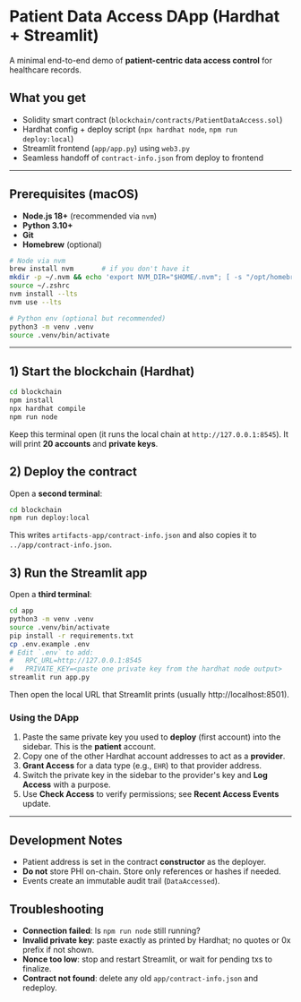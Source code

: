 # Patient Data Access DApp (Hardhat + Streamlit)

A minimal end-to-end demo of **patient-centric data access control** for healthcare records.

## What you get
- Solidity smart contract (`blockchain/contracts/PatientDataAccess.sol`)
- Hardhat config + deploy script (`npx hardhat node`, `npm run deploy:local`)
- Streamlit frontend (`app/app.py`) using `web3.py`
- Seamless handoff of `contract-info.json` from deploy to frontend

---

## Prerequisites (macOS)
- **Node.js 18+** (recommended via `nvm`)
- **Python 3.10+**
- **Git**
- **Homebrew** (optional)

```bash
# Node via nvm
brew install nvm       # if you don't have it
mkdir -p ~/.nvm && echo 'export NVM_DIR="$HOME/.nvm"; [ -s "/opt/homebrew/opt/nvm/nvm.sh" ] && . "/opt/homebrew/opt/nvm/nvm.sh"' >> ~/.zshrc
source ~/.zshrc
nvm install --lts
nvm use --lts

# Python env (optional but recommended)
python3 -m venv .venv
source .venv/bin/activate
```

---

## 1) Start the blockchain (Hardhat)
```bash
cd blockchain
npm install
npx hardhat compile
npm run node
```

Keep this terminal open (it runs the local chain at `http://127.0.0.1:8545`). It will print **20 accounts** and **private keys**.

## 2) Deploy the contract
Open a **second terminal**:

```bash
cd blockchain
npm run deploy:local
```

This writes `artifacts-app/contract-info.json` and also copies it to `../app/contract-info.json`.

## 3) Run the Streamlit app
Open a **third terminal**:

```bash
cd app
python3 -m venv .venv
source .venv/bin/activate
pip install -r requirements.txt
cp .env.example .env
# Edit `.env` to add:
#   RPC_URL=http://127.0.0.1:8545
#   PRIVATE_KEY=<paste one private key from the hardhat node output>
streamlit run app.py
```

Then open the local URL that Streamlit prints (usually http://localhost:8501).

### Using the DApp
1. Paste the same private key you used to **deploy** (first account) into the sidebar. This is the **patient** account.
2. Copy one of the other Hardhat account addresses to act as a **provider**.
3. **Grant Access** for a data type (e.g., `EHR`) to that provider address.
4. Switch the private key in the sidebar to the provider's key and **Log Access** with a purpose.
5. Use **Check Access** to verify permissions; see **Recent Access Events** update.

---

## Development Notes
- Patient address is set in the contract **constructor** as the deployer.
- **Do not** store PHI on-chain. Store only references or hashes if needed.
- Events create an immutable audit trail (`DataAccessed`).

## Troubleshooting
- **Connection failed**: Is `npm run node` still running?
- **Invalid private key**: paste exactly as printed by Hardhat; no quotes or 0x prefix if not shown.
- **Nonce too low**: stop and restart Streamlit, or wait for pending txs to finalize.
- **Contract not found**: delete any old `app/contract-info.json` and redeploy.

